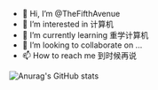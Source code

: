 - 👋 Hi, I’m @TheFifthAvenue
- 👀 I’m interested in 计算机
- 🌱 I’m currently learning 重学计算机
- 💞️ I’m looking to collaborate on ...
- 📫 How to reach me 到时候再说

![Anurag's GitHub stats](https://github-readme-stats.vercel.app/api?username=TheFifthAvenue)

<!---
TheFifthAvenue/TheFifthAvenue is a ✨ special ✨ repository because its `README.md` (this file) appears on your GitHub profile.
You can click the Preview link to take a look at your changes.
--->
